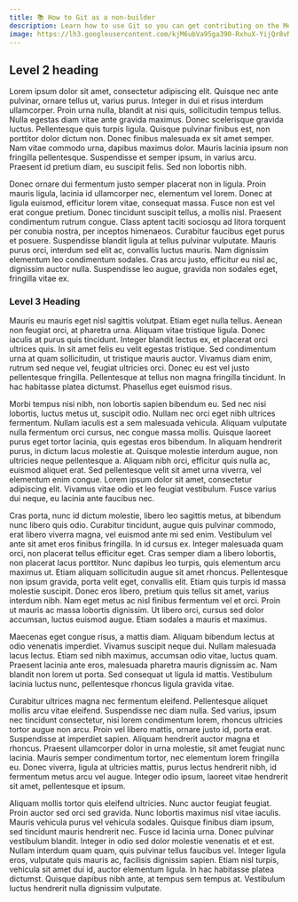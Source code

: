```yaml
---
title: 📚 How to Git as a non-builder
description: Learn how to use Git so you can get contributing on the MetaGame wiki...and other projects. 
image: https://lh3.googleusercontent.com/kjM6ubVa95ga390-RxhuX-YijQr8vNnjjDhIlWu0OCBitW5eZv8RiuochUTaAv6izsr1CKFFA-noPdlFYokYKFtyzj53SGOhT1w9V7VcVABLlU6PRrCAFOxoBB_UyYHLRAkixU9h0pvK3KowCg
---
```


## Level 2 heading
Lorem ipsum dolor sit amet, consectetur adipiscing elit. Quisque nec ante pulvinar, ornare tellus ut, varius purus. Integer in dui et risus interdum ullamcorper. Proin urna nulla, blandit at nisi quis, sollicitudin tempus tellus. Nulla egestas diam vitae ante gravida maximus. Donec scelerisque gravida luctus. Pellentesque quis turpis ligula. Quisque pulvinar finibus est, non porttitor dolor dictum non. Donec finibus malesuada ex sit amet semper. Nam vitae commodo urna, dapibus maximus dolor. Mauris lacinia ipsum non fringilla pellentesque. Suspendisse et semper ipsum, in varius arcu. Praesent id pretium diam, eu suscipit felis. Sed non lobortis nibh.

Donec ornare dui fermentum justo semper placerat non in ligula. Proin mauris ligula, lacinia id ullamcorper nec, elementum vel lorem. Donec at ligula euismod, efficitur lorem vitae, consequat massa. Fusce non est vel erat congue pretium. Donec tincidunt suscipit tellus, a mollis nisl. Praesent condimentum rutrum congue. Class aptent taciti sociosqu ad litora torquent per conubia nostra, per inceptos himenaeos. Curabitur faucibus eget purus et posuere. Suspendisse blandit ligula at tellus pulvinar vulputate. Mauris purus orci, interdum sed elit ac, convallis luctus mauris. Nam dignissim elementum leo condimentum sodales. Cras arcu justo, efficitur eu nisl ac, dignissim auctor nulla. Suspendisse leo augue, gravida non sodales eget, fringilla vitae ex.

### Level 3 Heading
Mauris eu mauris eget nisl sagittis volutpat. Etiam eget nulla tellus. Aenean non feugiat orci, at pharetra urna. Aliquam vitae tristique ligula. Donec iaculis at purus quis tincidunt. Integer blandit lectus ex, et placerat orci ultrices quis. In sit amet felis eu velit egestas tristique. Sed condimentum urna at quam sollicitudin, ut tristique mauris auctor. Vivamus diam enim, rutrum sed neque vel, feugiat ultricies orci. Donec eu est vel justo pellentesque fringilla. Pellentesque at tellus non magna fringilla tincidunt. In hac habitasse platea dictumst. Phasellus eget euismod risus.

Morbi tempus nisi nibh, non lobortis sapien bibendum eu. Sed nec nisi lobortis, luctus metus ut, suscipit odio. Nullam nec orci eget nibh ultrices fermentum. Nullam iaculis est a sem malesuada vehicula. Aliquam vulputate nulla fermentum orci cursus, nec congue massa mollis. Quisque laoreet purus eget tortor lacinia, quis egestas eros bibendum. In aliquam hendrerit purus, in dictum lacus molestie at. Quisque molestie interdum augue, non ultricies neque pellentesque a. Aliquam nibh orci, efficitur quis nulla ac, euismod aliquet erat. Sed pellentesque velit sit amet urna viverra, vel elementum enim congue. Lorem ipsum dolor sit amet, consectetur adipiscing elit. Vivamus vitae odio et leo feugiat vestibulum. Fusce varius dui neque, eu lacinia ante faucibus nec.

Cras porta, nunc id dictum molestie, libero leo sagittis metus, at bibendum nunc libero quis odio. Curabitur tincidunt, augue quis pulvinar commodo, erat libero viverra magna, vel euismod ante mi sed enim. Vestibulum vel ante sit amet eros finibus fringilla. In id cursus ex. Integer malesuada quam orci, non placerat tellus efficitur eget. Cras semper diam a libero lobortis, non placerat lacus porttitor. Nunc dapibus leo turpis, quis elementum arcu maximus ut. Etiam aliquam sollicitudin augue sit amet rhoncus. Pellentesque non ipsum gravida, porta velit eget, convallis elit. Etiam quis turpis id massa molestie suscipit. Donec eros libero, pretium quis tellus sit amet, varius interdum nibh. Nam eget metus ac nisl finibus fermentum vel et orci. Proin ut mauris ac massa lobortis dignissim. Ut libero orci, cursus sed dolor accumsan, luctus euismod augue. Etiam sodales a mauris et maximus.

Maecenas eget congue risus, a mattis diam. Aliquam bibendum lectus at odio venenatis imperdiet. Vivamus suscipit neque dui. Nullam malesuada lacus lectus. Etiam sed nibh maximus, accumsan odio vitae, luctus quam. Praesent lacinia ante eros, malesuada pharetra mauris dignissim ac. Nam blandit non lorem ut porta. Sed consequat ut ligula id mattis. Vestibulum lacinia luctus nunc, pellentesque rhoncus ligula gravida vitae.

Curabitur ultrices magna nec fermentum eleifend. Pellentesque aliquet mollis arcu vitae eleifend. Suspendisse nec diam nulla. Sed varius, ipsum nec tincidunt consectetur, nisi lorem condimentum lorem, rhoncus ultricies tortor augue non arcu. Proin vel libero mattis, ornare justo id, porta erat. Suspendisse at imperdiet sapien. Aliquam hendrerit auctor magna et rhoncus. Praesent ullamcorper dolor in urna molestie, sit amet feugiat nunc lacinia. Mauris semper condimentum tortor, nec elementum lorem fringilla eu. Donec viverra, ligula at ultricies mattis, purus lectus hendrerit nibh, id fermentum metus arcu vel augue. Integer odio ipsum, laoreet vitae hendrerit sit amet, pellentesque et ipsum.

Aliquam mollis tortor quis eleifend ultricies. Nunc auctor feugiat feugiat. Proin auctor sed orci sed gravida. Nunc lobortis maximus nisl vitae iaculis. Mauris vehicula purus vel vehicula sodales. Quisque finibus diam ipsum, sed tincidunt mauris hendrerit nec. Fusce id lacinia urna. Donec pulvinar vestibulum blandit. Integer in odio sed dolor molestie venenatis et et est. Nullam interdum quam quam, quis pulvinar tellus faucibus vel. Integer ligula eros, vulputate quis mauris ac, facilisis dignissim sapien. Etiam nisl turpis, vehicula sit amet dui id, auctor elementum ligula. In hac habitasse platea dictumst. Quisque dapibus nibh ante, at tempus sem tempus at. Vestibulum luctus hendrerit nulla dignissim vulputate.